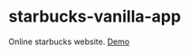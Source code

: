 # starbucks-vanilla-app
Online starbucks website.
<a href="https://lucid-agnesi-1c0975.netlify.app/">Demo</a>
